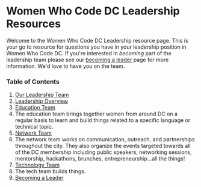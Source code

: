 # Women Who Code DC Leadership Resources

Welcome to the Women Who Code DC Leadership resource page. This is your go to resource for questions you have in your leadership position in Women Who Code DC. 
If you're interested in _becoming_ part of the leadership team please see our [becoming a leader](https://github.com/womenwhocodedc/organization/blob/master/leadership-resources/becoming_a_leader.md) page for more information. We'd love to have you on the team.

### Table of Contents
1. [Our Leadership Team](https://github.com/womenwhocodedc/organization/blob/master/leadership-resources/our_leaders.md)
1. [Leadership Overview](https://github.com/womenwhocodedc/organization/blob/master/leadership-resources/leadership_overview.md)
1. [Education Team](https://github.com/womenwhocodedc/organization/blob/master/leadership-resources/our_leaders.md#education-team)
  2. The education team brings together women from around DC on a regular basis to learn and build things related to a specific language or technical topic. 
1. [Network Team](https://github.com/womenwhocodedc/organization/blob/master/leadership-resources/our_leaders.md#networking-team)
  2. The network team works on communication, outreach, and partnerships throughout the city. They also organize the events targeted towards all of the DC membership including public speakers, networking sessions, mentorship, hackathons, brunches, entrepreneurship...all the things!
1. [Technology Team](https://github.com/womenwhocodedc/organization/blob/master/leadership-resources/our_leaders.md#technology-team)
  2. The tech team builds things.
1. [Becoming a Leader](https://github.com/womenwhocodedc/organization/blob/master/leadership-resources/becoming_a_leader.md)
